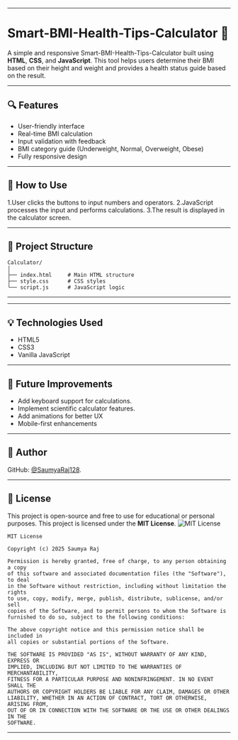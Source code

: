 
---

# Smart-BMI-Health-Tips-Calculator 🧮

A simple and responsive Smart-BMI-Health-Tips-Calculator built using **HTML**, **CSS**, and **JavaScript**. This tool helps users determine their BMI based on their height and weight and provides a health status guide based on the result.

---

## 🔍 Features

* User-friendly interface
* Real-time BMI calculation
* Input validation with feedback
* BMI category guide (Underweight, Normal, Overweight, Obese)
* Fully responsive design

---

## 🚀 How to Use

1.User clicks the buttons to input numbers and operators.
2.JavaScript processes the input and performs calculations.
3.The result is displayed in the calculator screen.

---

## 📂 Project Structure

```
Calculator/
│
├── index.html     # Main HTML structure
├── style.css      # CSS styles
└── script.js      # JavaScript logic

```

---



---

## 💡 Technologies Used

* HTML5
* CSS3
* Vanilla JavaScript

---

## 📌 Future Improvements

* Add keyboard support for calculations.
* Implement scientific calculator features.
* Add animations for better UX
* Mobile-first enhancements

---

## 👤 Author

GitHub: [@SaumyaRaj128](https://github.com/SaumyaRaj128).

---

## 📃 License

This project is open-source and free to use for educational or personal purposes.
This project is licensed under the **MIT License**.
![MIT License](https://img.shields.io/badge/license-MIT-blue.svg)

```
MIT License

Copyright (c) 2025 Saumya Raj

Permission is hereby granted, free of charge, to any person obtaining a copy
of this software and associated documentation files (the "Software"), to deal
in the Software without restriction, including without limitation the rights
to use, copy, modify, merge, publish, distribute, sublicense, and/or sell
copies of the Software, and to permit persons to whom the Software is
furnished to do so, subject to the following conditions:

The above copyright notice and this permission notice shall be included in
all copies or substantial portions of the Software.

THE SOFTWARE IS PROVIDED "AS IS", WITHOUT WARRANTY OF ANY KIND, EXPRESS OR
IMPLIED, INCLUDING BUT NOT LIMITED TO THE WARRANTIES OF MERCHANTABILITY,
FITNESS FOR A PARTICULAR PURPOSE AND NONINFRINGEMENT. IN NO EVENT SHALL THE
AUTHORS OR COPYRIGHT HOLDERS BE LIABLE FOR ANY CLAIM, DAMAGES OR OTHER
LIABILITY, WHETHER IN AN ACTION OF CONTRACT, TORT OR OTHERWISE, ARISING FROM,
OUT OF OR IN CONNECTION WITH THE SOFTWARE OR THE USE OR OTHER DEALINGS IN THE
SOFTWARE.
```

---
